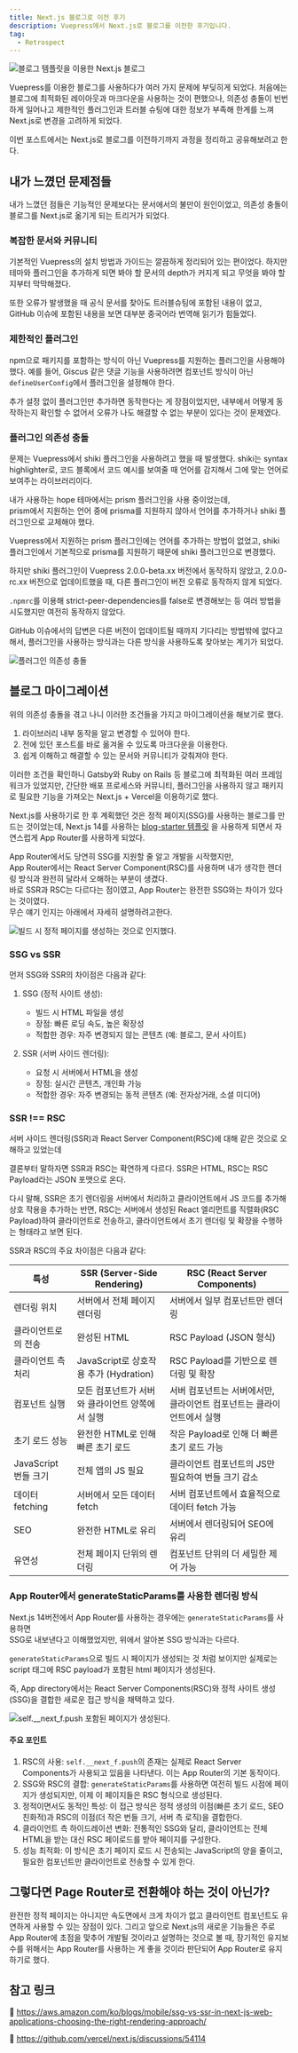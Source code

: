 ```yaml
---
title: Next.js 블로그로 이전 후기
description: Vuepress에서 Next.js로 블로그를 이전한 후기입니다.
tag:
  - Retrospect
---
```


![블로그 템플릿을 이용한 Next.js 블로그](https://github.com/user-attachments/assets/f4ba8b87-6d10-40d2-9ff9-df53437d666a)

Vuepress를 이용한 블로그를 사용하다가 여러 가지 문제에 부딪히게 되었다.
처음에는 블로그에 최적화된 레이아웃과 마크다운을 사용하는 것이 편했으나,
의존성 충돌이 빈번하게 일어나고 제한적인 플러그인과 트러블 슈팅에 대한 정보가 부족해 한계를 느껴 Next.js로 변경을 고려하게 되었다.

이번 포스트에서는 Next.js로 블로그를 이전하기까지 과정을 정리하고 공유해보려고 한다.

<!-- end -->

## 내가 느꼈던 문제점들

내가 느꼈던 점들은 기능적인 문제보다는 문서에서의 불만이 원인이었고, 의존성 충돌이 블로그를 Next.js로 옮기게 되는 트리거가 되었다.

### 복잡한 문서와 커뮤니티

기본적인 Vuepress의 설치 방법과 가이드는 깔끔하게 정리되어 있는 편이었다.
하지만 테마와 플러그인을 추가하게 되면 봐야 할 문서의 depth가 커지게 되고 무엇을 봐야 할지부터 막막해졌다.

또한 오류가 발생했을 때 공식 문서를 찾아도 트러블슈팅에 포함된 내용이 없고, GitHub 이슈에 포함된 내용을 보면 대부분 중국어라 번역해 읽기가 힘들었다.

### 제한적인 플러그인

npm으로 패키지를 포함하는 방식이 아닌 Vuepress를 지원하는 플러그인을 사용해야 했다.
예를 들어, Giscus 같은 댓글 기능을 사용하려면 컴포넌트 방식이 아닌 `defineUserConfig`에서 플러그인을 설정해야 한다.

추가 설정 없이 플러그인만 추가하면 동작한다는 게 장점이었지만, 내부에서 어떻게 동작하는지 확인할 수 없어서 오류가 나도 해결할 수 없는 부분이 있다는 것이 문제였다.

### 플러그인 의존성 충돌

문제는 Vuepress에서 shiki 플러그인을 사용하려고 했을 때 발생했다.
shiki는 syntax highlighter로, 코드 블록에서 코드 예시를 보여줄 때 언어를 감지해서 그에 맞는 언어로 보여주는 라이브러리이다.

내가 사용하는 hope 테마에서는 prism 플러그인을 사용 중이었는데,  
prism에서 지원하는 언어 중에 prisma를 지원하지 않아서 언어를 추가하거나 shiki 플러그인으로 교체해야 했다.

Vuepress에서 지원하는 prism 플러그인에는 언어를 추가하는 방법이 없었고,
shiki 플러그인에서 기본적으로 prisma를 지원하기 때문에 shiki 플러그인으로 변경했다.

하지만 shiki 플러그인이 Vuepress 2.0.0-beta.xx 버전에서 동작하지 않았고, 2.0.0-rc.xx 버전으로 업데이트했을 때,
다른 플러그인이 버전 오류로 동작하지 않게 되었다.

`.npmrc`를 이용해 strict-peer-dependencies를 false로 변경해보는 등 여러 방법을 시도했지만 여전히 동작하지 않았다.

GitHub 이슈에서의 답변은 다른 버전이 업데이트될 때까지 기다리는 방법밖에 없다고 해서,
플러그인을 사용하는 방식과는 다른 방식을 사용하도록 찾아보는 계기가 되었다.

![플러그인 의존성 충돌](https://github.com/user-attachments/assets/57833166-07b3-47da-bace-8060840b4f29)

## 블로그 마이그레이션

위의 의존성 충돌을 겪고 나니 이러한 조건들을 가지고 마이그레이션을 해보기로 했다.

1. 라이브러리 내부 동작을 알고 변경할 수 있어야 한다.
2. 전에 있던 포스트를 바로 옮겨올 수 있도록 마크다운을 이용한다.
3. 쉽게 이해하고 해결할 수 있는 문서와 커뮤니티가 갖춰져야 한다.

이러한 조건을 확인하니 Gatsby와 Ruby on Rails 등 블로그에 최적화된 여러 프레임워크가 있었지만,
간단한 배포 프로세스와 커뮤니티, 플러그인을 사용하지 않고 패키지로 필요한 기능을 가져오는 Next.js + Vercel을 이용하기로 했다.

Next.js를 사용하기로 한 후 계획했던 것은 정적 페이지(SSG)를 사용하는 블로그를 만드는 것이었는데,
Next.js 14를 사용하는 [blog-starter 템플릿](https://vercel.com/templates/next.js/blog-starter-kit)
을 사용하게 되면서 자연스럽게 App Router를 사용하게 되었다.

App Router에서도 당연히 SSG를 지원할 줄 알고 개발을 시작했지만,  
App Router에서는 React Server Component(RSC)를 사용하며 내가 생각한 렌더링 방식과 완전히 달라서 오해하는 부분이 생겼다.  
바로 SSR과 RSC는 다르다는 점이였고, App Router는 완전한 SSG와는 차이가 있다는 것이였다.  
무슨 얘기 인지는 아래에서 자세히 설명하려고한다.

![빌드 시 정적 페이지를 생성하는 것으로 인지했다.](https://github.com/user-attachments/assets/dab21679-d4d3-44fb-85d4-23a8bcb09b11)

### SSG vs SSR

먼저 SSG와 SSR의 차이점은 다음과 같다:

1. SSG (정적 사이트 생성):

   - 빌드 시 HTML 파일을 생성
   - 장점: 빠른 로딩 속도, 높은 확장성
   - 적합한 경우: 자주 변경되지 않는 콘텐츠 (예: 블로그, 문서 사이트)

2. SSR (서버 사이드 렌더링):

   - 요청 시 서버에서 HTML을 생성
   - 장점: 실시간 콘텐츠, 개인화 가능
   - 적합한 경우: 자주 변경되는 동적 콘텐츠 (예: 전자상거래, 소셜 미디어)

### SSR !== RSC

서버 사이드 렌더링(SSR)과 React Server Component(RSC)에 대해 같은 것으로 오해하고 있었는데

결론부터 말하자면 SSR과 RSC는 확연하게 다르다. SSR은 HTML, RSC는 RSC Payload라는 JSON 포맷으로 온다.

다시 말해, SSR은 초기 렌더링을 서버에서 처리하고 클라이언트에서 JS 코드를 추가해 상호 작용을 추가하는 반면,
RSC는 서버에서 생성된 React 엘리먼트를 직렬화(RSC Payload)하여 클라이언트로 전송하고, 클라이언트에서 초기 렌더링 및 확장을 수행하는 형태라고 보면 된다.

SSR과 RSC의 주요 차이점은 다음과 같다:

| 특성                 | SSR (Server-Side Rendering)                     | RSC (React Server Components)                                         |
| -------------------- | ----------------------------------------------- | --------------------------------------------------------------------- |
| 렌더링 위치          | 서버에서 전체 페이지 렌더링                     | 서버에서 일부 컴포넌트만 렌더링                                       |
| 클라이언트로의 전송  | 완성된 HTML                                     | RSC Payload (JSON 형식)                                               |
| 클라이언트 측 처리   | JavaScript로 상호작용 추가 (Hydration)          | RSC Payload를 기반으로 렌더링 및 확장                                 |
| 컴포넌트 실행        | 모든 컴포넌트가 서버와 클라이언트 양쪽에서 실행 | 서버 컴포넌트는 서버에서만, 클라이언트 컴포넌트는 클라이언트에서 실행 |
| 초기 로드 성능       | 완전한 HTML로 인해 빠른 초기 로드               | 작은 Payload로 인해 더 빠른 초기 로드 가능                            |
| JavaScript 번들 크기 | 전체 앱의 JS 필요                               | 클라이언트 컴포넌트의 JS만 필요하여 번들 크기 감소                    |
| 데이터 fetching      | 서버에서 모든 데이터 fetch                      | 서버 컴포넌트에서 효율적으로 데이터 fetch 가능                        |
| SEO                  | 완전한 HTML로 유리                              | 서버에서 렌더링되어 SEO에 유리                                        |
| 유연성               | 전체 페이지 단위의 렌더링                       | 컴포넌트 단위의 더 세밀한 제어 가능                                   |

### App Router에서 generateStaticParams를 사용한 렌더링 방식

Next.js 14버전에서 App Router를 사용하는 경우에는 `generateStaticParams`를 사용하면  
SSG로 내보낸다고 이해했었지만, 위에서 알아본 SSG 방식과는 다르다.

`generateStaticParams`으로 빌드 시 페이지가 생성되는 것 처럼 보이지만 실제로는 script 태그에 RSC payload가 포함된 html 페이지가 생성된다.

즉, App directory에서는 React Server Components(RSC)와 정적 사이트 생성(SSG)을 결합한 새로운 접근 방식을 채택하고 있다.

![`self.__next_f.push` 포함된 페이지가 생성된다.](https://github.com/user-attachments/assets/4b005652-dad6-4de8-88a8-2216b5c4192e)

#### 주요 포인트

1. RSC의 사용: `self.__next_f.push`의 존재는 실제로 React Server Components가 사용되고 있음을 나타낸다. 이는 App Router의 기본 동작이다.
2. SSG와 RSC의 결합: `generateStaticParams`를 사용하면 여전히 빌드 시점에 페이지가 생성되지만, 이제 이 페이지들은 RSC 형식으로 생성된다.
3. 정적이면서도 동적인 특성: 이 접근 방식은 정적 생성의 이점(빠른 초기 로드, SEO 친화적)과 RSC의 이점(더 작은 번들 크기, 서버 측 로직)을 결합한다.
4. 클라이언트 측 하이드레이션 변화: 전통적인 SSG와 달리, 클라이언트는 전체 HTML을 받는 대신 RSC 페이로드를 받아 페이지를 구성한다.
5. 성능 최적화: 이 방식은 초기 페이지 로드 시 전송되는 JavaScript의 양을 줄이고, 필요한 컴포넌트만 클라이언트로 전송할 수 있게 한다.

## 그렇다면 Page Router로 전환해야 하는 것이 아닌가?

완전한 정적 페이지는 아니지만 속도면에서 크게 차이가 없고 클라이언트 컴포넌트도 유연하게 사용할 수 있는 장점이 있다.
그리고 앞으로 Next.js의 새로운 기능들은 주로 App Router에 초점을 맞추어 개발될 것이라고 설명하는 것으로 볼 때,
장기적인 유지보수를 위해서는 App Router를 사용하는 게 좋을 것이라 판단되어 App Router로 유지하기로 했다.

## 참고 링크

📌 https://aws.amazon.com/ko/blogs/mobile/ssg-vs-ssr-in-next-js-web-applications-choosing-the-right-rendering-approach/

📌 https://github.com/vercel/next.js/discussions/54114
